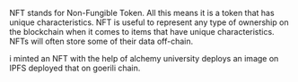 NFT stands for Non-Fungible Token. All this means it is a token that has unique characteristics.
NFT is useful to represent any type of ownership on the blockchain when it comes to items that have unique characteristics.
NFTs will often store some of their data off-chain.

i minted an NFT with the help of alchemy university deploys an image on IPFS deployed that on goerili chain. 
